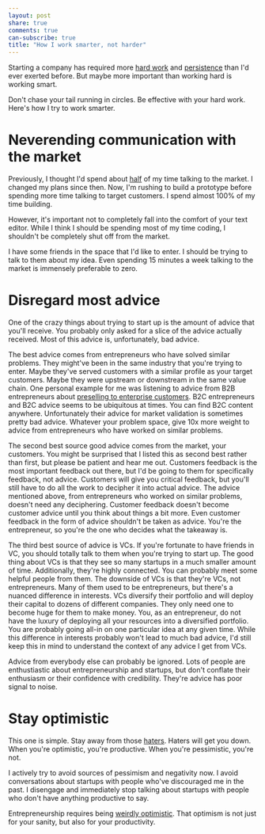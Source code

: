 ```yaml
---
layout: post
share: true
comments: true
can-subscribe: true
title: "How I work smarter, not harder"
---
```


Starting a company has required more <a href="http://www.dillonforrest.com/startup/sources-of-motivation/" target="_blank">hard work</a> and <a href="http://www.dillonforrest.com/startup/being-persistent-vs-being-annoying/" target="_blank">persistence</a> than I'd ever exerted before. But maybe more important than working hard is working smart.

Don't chase your tail running in circles. Be effective with your hard work. Here's how I try to work smarter.

# Neverending communication with the market

Previously, I thought I'd spend about <a href="http://www.dillonforrest.com/startup/book-review-traction/" target="_blank">half</a> of my time talking to the market. I changed my plans since then. Now, I'm rushing to build a prototype before spending more time talking to target customers. I spend almost 100% of my time building.

However, it's important not to completely fall into the comfort of your text editor. While I think I should be spending most of my time coding, I shouldn't be completely shut off from the market.

I have some friends in the space that I'd like to enter. I should be trying to talk to them about my idea. Even spending 15 minutes a week talking to the market is immensely preferable to zero.

# Disregard most advice

One of the crazy things about trying to start up is the amount of advice that you'll receive. You probably only asked for a slice of the advice actually received. Most of this advice is, unfortunately, bad advice.

The best advice comes from entrepreneurs who have solved similar problems. They might've been in the same industry that you're trying to enter.  Maybe they've served customers with a similar profile as your target customers. Maybe they were upstream or downstream in the same value chain. One personal example for me was listening to advice from B2B entrepreneurs about <a href="http://www.dillonforrest.com/startup/preselling-to-enterprise-customers/" target="_blank">preselling to enterprise customers</a>. B2C entrepreneurs and B2C advice seems to be ubiquitous at times. You can find B2C content anywhere. Unfortunately their advice for market validation is sometimes pretty bad advice. Whatever your problem space, give 10x more weight to advice from entrepreneurs who have worked on similar problems.

The second best source good advice comes from the market, your customers. You might be surprised that I listed this as second best rather than first, but please be patient and hear me out. Customers feedback is the most important feedback out there, but I'd be going to them for specifically feedback, not advice. Customers will give you critical feedback, but you'll still have to do all the work to decipher it into actual advice. The advice mentioned above, from entrepreneurs who worked on similar problems, doesn't need any deciphering. Customer feedback doesn't become customer advice until you think about things a bit more. Even customer feedback in the form of advice shouldn't be taken as advice. You're the entrepreneur, so you're the one who decides what the takeaway is.

The third best source of advice is VCs. If you're fortunate to have friends in VC, you should totally talk to them when you're trying to start up. The good thing about VCs is that they see so many startups in a much smaller amount of time. Additionally, they're highly connected. You can probably meet some helpful people from them. The downside of VCs is that they're VCs, not entrepreneurs. Many of them used to be entrepreneurs, but there's a nuanced difference in interests. VCs diversify their portfolio and will deploy their capital to dozens of different companies. They only need one to become huge for them to make money. You, as an entrepreneur, do not have the luxury of deploying all your resources into a diversified portfolio. You are probably going all-in on one particular idea at any given time. While this difference in interests probably won't lead to much bad advice, I'd still keep this in mind to understand the context of any advice I get from VCs.

Advice from everybody else can probably be ignored. Lots of people are enthustiastic about entrepreneurship and startups, but don't conflate their enthusiasm or their confidence with credibility. They're advice has poor signal to noise.

# Stay optimistic

This one is simple. Stay away from those <a href="http://www.dillonforrest.com/startup/all-about-haters/" target="_blank">haters</a>. Haters will get you down. When you're optimistic, you're productive. When you're pessimistic, you're not.

I actively try to avoid sources of pessimism and negativity now. I avoid conversations about startups with people who've discouraged me in the past. I disengage and immediately stop talking about startups with people who don't have anything productive to say.

Entrepreneurship requires being <a href="http://www.dillonforrest.com/startup/entrepreneurship-requires-being-weirdly-optimistic/" target="_blank">weirdly optimistic</a>. That optimism is not just for your sanity, but also for your productivity.